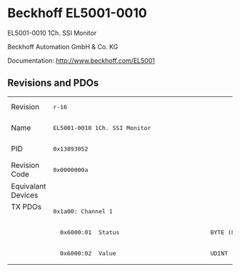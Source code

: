 # Beckhoff EL5001-0010

EL5001-0010 1Ch. SSI Monitor

Beckhoff Automation GmbH & Co. KG

Documentation: <a href="http://www.beckhoff.com/EL5001">http://www.beckhoff.com/EL5001</a>

## Revisions and PDOs
<table>
<tr >
<td class="first">Revision</td>
<td ><pre>r-16</pre></td>
</tr>
<tr >
<td class="first">Name</td>
<td ><pre>EL5001-0010 1Ch. SSI Monitor</pre></td>
</tr>
<tr >
<td class="first">PID</td>
<td ><pre>0x13893052</pre></td>
</tr>
<tr >
<td class="first">Revision Code</td>
<td ><pre>0x0000000a</pre></td>
</tr>
<tr >
<td class="first">Equivalant Devices</td>
<td ></td>
</tr>
<tr class="txpdo pdosection">
<td class="first" rowspan=3 valign=top>TX PDOs</td>
<td><pre>0x1a00: Channel 1</pre></td>
<td></td>
</tr>
<tr class="txpdo">
<td ><pre>  0x6000:01  Status                          BYTE (8 bits)</pre></td>
</tr>
<tr class="txpdo">
<td ><pre>  0x6000:02  Value                           UDINT (32 bits)</pre></td>
</tr>
</table>
